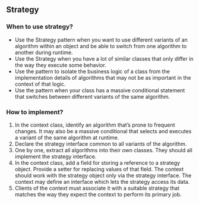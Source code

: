 ﻿## Strategy

### When to use strategy?

- Use the Strategy pattern when you want to use different variants of an algorithm within an object and be able to switch from one algorithm to another during runtime.
- Use the Strategy when you have a lot of similar classes that
  only differ in the way they execute some behavior.
- Use the pattern to isolate the business logic of a class from
  the implementation details of algorithms that may not be as
  important in the context of that logic.
- Use the pattern when your class has a massive conditional statement that switches between different variants of the
  same algorithm.

### How to implement?

1. In the context class, identify an algorithm that’s prone to frequent changes. It may also be a massive conditional that
   selects and executes a variant of the same algorithm at
   runtime.
2. Declare the strategy interface common to all variants of the
   algorithm.
3. One by one, extract all algorithms into their own classes. They should all implement the strategy interface.
4. In the context class, add a field for storing a reference to a strategy object. Provide a setter for replacing values of that field. The context should work with the strategy object only via the strategy interface. The context may define an interface which lets the strategy access its data.
5. Clients of the context must associate it with a suitable strategy that matches the way they expect the context to perform its primary job.